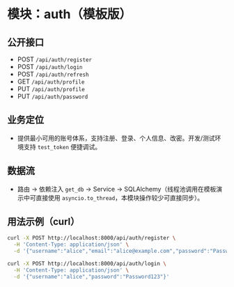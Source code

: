 # 模块：auth（模板版）

## 公开接口
- POST `/api/auth/register`
- POST `/api/auth/login`
- POST `/api/auth/refresh`
- GET `/api/auth/profile`
- PUT `/api/auth/profile`
- PUT `/api/auth/password`

## 业务定位
- 提供最小可用的账号体系，支持注册、登录、个人信息、改密。开发/测试环境支持 `test_token` 便捷调试。

## 数据流
- 路由 -> 依赖注入 `get_db` -> Service -> SQLAlchemy（线程池调用在模板演示中可直接使用 `asyncio.to_thread`，本模块操作较少可直接同步）。

## 用法示例（curl）
```bash
curl -X POST http://localhost:8000/api/auth/register \
  -H 'Content-Type: application/json' \
  -d '{"username":"alice","email":"alice@example.com","password":"Password123"}'

curl -X POST http://localhost:8000/api/auth/login \
  -H 'Content-Type: application/json' \
  -d '{"username":"alice","password":"Password123"}'
```
